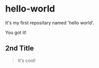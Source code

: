 # hello-world
It's my first repositary named 'hello world'.

You got it!

## 2nd Title

> It's cool!
